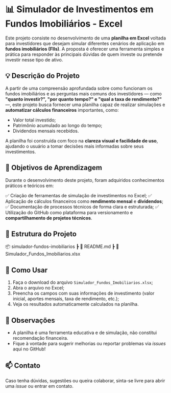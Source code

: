 # 📊 Simulador de Investimentos em Fundos Imobiliários - Excel

Este projeto consiste no desenvolvimento de uma **planilha em Excel** voltada para investidores que desejam simular diferentes cenários de aplicação em **fundos imobiliários (FIIs)**. A proposta é oferecer uma ferramenta simples e prática para responder às principais dúvidas de quem investe ou pretende investir nesse tipo de ativo.

## 💡 Descrição do Projeto

A partir de uma compreensão aprofundada sobre como funcionam os fundos imobiliários e as perguntas mais comuns dos investidores — como **"quanto investir?", "por quanto tempo?" e "qual a taxa de rendimento?"** —, este projeto busca fornecer uma planilha capaz de realizar simulações e **automatizar cálculos financeiros** importantes, como:

* Valor total investido;
* Patrimônio acumulado ao longo do tempo;
* Dividendos mensais recebidos.

A planilha foi construída com foco na **clareza visual e facilidade de uso**, ajudando o usuário a tomar decisões mais informadas sobre seus investimentos.

## 🧠 Objetivos de Aprendizagem

Durante o desenvolvimento deste projeto, foram adquiridos conhecimentos práticos e teóricos em:

 ✅ Criação de ferramentas de simulação de investimentos no Excel;
 ✅ Aplicação de cálculos financeiros como **rendimento mensal** e **dividendos**;
 ✅ Documentação de processos técnicos de forma clara e estruturada;
 ✅ Utilização do GitHub como plataforma para versionamento e **compartilhamento de projetos técnicos**.

## 📁 Estrutura do Projeto

📦 simulador-fundos-imobiliarios
 ┣ 📄 README.md
 ┣ 📄 Simulador_Fundos_Imobiliarios.xlsx


## 🚀 Como Usar

1. Faça o download do arquivo `Simulador_Fundos_Imobiliarios.xlsx`;
2. Abra o arquivo no Excel;
3. Preencha os campos com suas informações de investimento (valor inicial, aportes mensais, taxa de rendimento, etc.);
4. Veja os resultados automaticamente calculados na planilha.

## 📌 Observações

* A planilha é uma ferramenta educativa e de simulação, não constitui recomendação financeira.
* Fique à vontade para sugerir melhorias ou reportar problemas via *issues* aqui no GitHub!

## 📫 Contato

Caso tenha dúvidas, sugestões ou queira colaborar, sinta-se livre para abrir uma *issue* ou entrar em contato.

